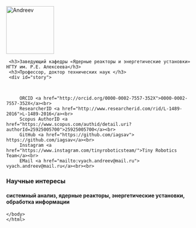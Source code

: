 <html>
<head>
<title>Резюме / CV</title>
</head>
  <body>
        <img src="NIK_3332-Андреев В.В..JPG" alt="Andreev" style="width:128px;height:128px;">
	  
	 <h3>Заведующий кафедры «Ядерные реакторы и энергетические установки» НГТУ им. Р.Е. Алексеева</h3>
	 <h3>Профессор, доктор технических наук </h3>
     <div id="story">
	     
	     
  	      		 
	     ORCID <a href="http://orcid.org/0000-0002-7557-352X">0000-0002-7557-352X</a><br>
	     ResearcherID <a href="http://www.researcherid.com/rid/L-1489-2016">L-1489-2016</a><br>
		 Scopus AuthorID <a href="https://www.scopus.com/authid/detail.uri?authorId=25925005700">25925005700</a><br>
	     GitHub <a href="https://github.com/iagsav"> https://github.com/iagsav</a><br>      
	     Instagram <a href="https://www.instagram.com/tinyroboticsteam/">Tiny Robotics Team</a><br>  
	     EMail <a href="mailto:vyach.andreev@mail.ru"> vyach.andreev@mail.ru</a><br><br>      
  <h3>Научные интересы</h3>
  <h4>системный анализ, ядерные реакторы, энергетические установки, обработка информации</h4>
  </div>
       
    </body>
    </html>


